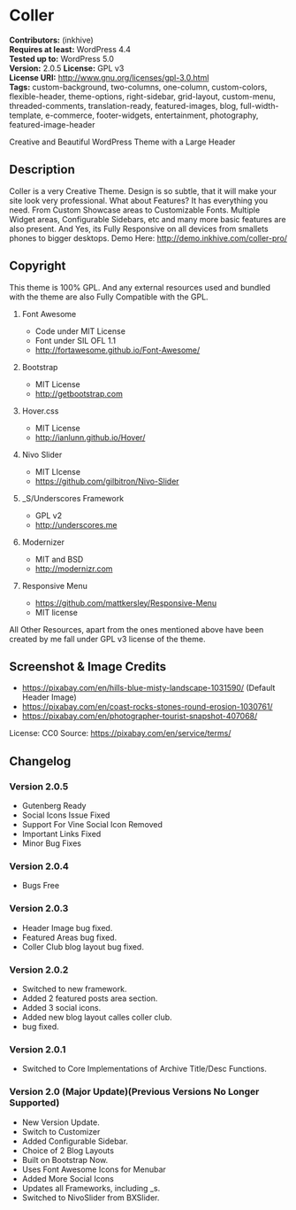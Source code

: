 # Coller

**Contributors:** (inkhive)  
**Requires at least:** WordPress 4.4  
**Tested up to:** WordPress 5.0  
**Version:** 2.0.5
**License:** GPL v3  
**License URI:** http://www.gnu.org/licenses/gpl-3.0.html  
**Tags:** custom-background, two-columns, one-column, custom-colors, flexible-header, theme-options, right-sidebar, grid-layout, custom-menu, threaded-comments, translation-ready, featured-images, blog, full-width-template, e-commerce, footer-widgets, entertainment, photography, featured-image-header

Creative and Beautiful WordPress Theme with a Large Header

## Description

Coller is a very Creative Theme. Design is so subtle, that it will make your site look very professional. What about Features? It has everything you need. From Custom Showcase areas to Customizable Fonts. Multiple Widget areas, Configurable Sidebars, etc and many more basic features are also present. And Yes, its Fully Responsive on all devices from smallets phones to bigger desktops. 
Demo Here: http://demo.inkhive.com/coller-pro/


## Copyright


This theme is 100% GPL. And any external resources used and bundled with the theme are also Fully Compatible with the GPL.

1. Font Awesome
	- Code under MIT License
	- Font under SIL OFL 1.1 
	- http://fortawesome.github.io/Font-Awesome/
	
2. Bootstrap
	- MIT License
	- http://getbootstrap.com
	
3. Hover.css
	- MIT License
	- http://ianlunn.github.io/Hover/
	
4. Nivo Slider
	- MIT LIcense
	- https://github.com/gilbitron/Nivo-Slider	
	
5. _S/Underscores Framework
	- GPL v2
	- http://underscores.me
	
6. Modernizer 			
	- MIT and BSD
	- http://modernizr.com
	
7. Responsive Menu
	- https://github.com/mattkersley/Responsive-Menu
	- MIT license	

All Other Resources, apart from the ones mentioned above have been created by me fall under GPL v3 license of the theme.	
	

## Screenshot & Image Credits

* https://pixabay.com/en/hills-blue-misty-landscape-1031590/ (Default Header Image)
* https://pixabay.com/en/coast-rocks-stones-round-erosion-1030761/
* https://pixabay.com/en/photographer-tourist-snapshot-407068/

License: CC0
Source: https://pixabay.com/en/service/terms/	

## Changelog

### Version 2.0.5

* Gutenberg Ready
* Social Icons Issue Fixed
* Support For Vine Social Icon Removed
* Important Links Fixed
* Minor Bug Fixes

### Version 2.0.4

* Bugs Free
	
### Version 2.0.3

* Header Image bug fixed.
* Featured Areas bug fixed.
* Coller Club blog layout bug fixed.

### Version 2.0.2

* Switched to new framework.
* Added 2 featured posts area section.
* Added 3 social icons.
* Added new blog layout calles coller club.
* bug fixed.

### Version 2.0.1

* Switched to Core Implementations of Archive Title/Desc Functions.

### Version 2.0 (Major Update)(Previous Versions No Longer Supported)

* New Version Update.
* Switch to Customizer
* Added Configurable Sidebar.
* Choice of 2 Blog Layouts
* Built on Bootstrap Now.
* Uses Font Awesome Icons for Menubar
* Added More Social Icons
* Updates all Frameworks, including _s.
* Switched to NivoSlider from BXSlider.		
